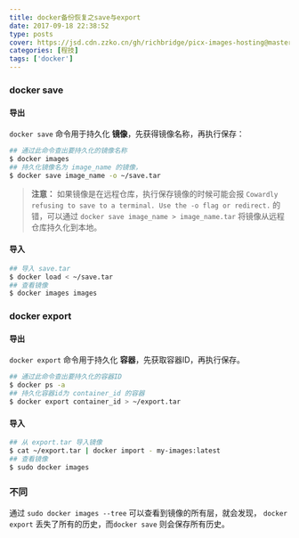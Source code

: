 ```yaml
---
title: docker备份恢复之save与export
date: 2017-09-18 22:38:52
type: posts
cover: https://jsd.cdn.zzko.cn/gh/richbridge/picx-images-hosting@master/thumbnail/audit.jpg
categories: [程技]
tags: ['docker']
---
```

### docker save

<!--more-->


#### 导出
`docker save` 命令用于持久化 **镜像**，先获得镜像名称，再执行保存：
```bash
## 通过此命令查出要持久化的镜像名称
$ docker images
## 持久化镜像名为 image_name 的镜像，
$ docker save image_name -o ~/save.tar
```
> **注意：** 如果镜像是在远程仓库，执行保存镜像的时候可能会报 `Cowardly refusing to save to a terminal. Use the -o flag or redirect.` 的错，可以通过 `docker save image_name > image_name.tar` 将镜像从远程仓库持久化到本地。

#### 导入
```bash
## 导入 save.tar
$ docker load < ~/save.tar
## 查看镜像
$ docker images images
```

### docker export
#### 导出
`docker export` 命令用于持久化 **容器**，先获取容器ID，再执行保存。
```bash
## 通过此命令查出要持久化的容器ID
$ docker ps -a
## 持久化容器id为 container_id 的容器
$ docker export container_id > ~/export.tar
```
#### 导入
```bash
## 从 export.tar 导入镜像
$ cat ~/export.tar | docker import - my-images:latest
## 查看镜像
$ sudo docker images
```

### 不同
通过 `sudo docker images --tree` 可以查看到镜像的所有层，就会发现， `docker export` 丢失了所有的历史，而`docker save` 则会保存所有历史。
